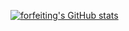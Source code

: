 [![forfeiting's GitHub stats](https://github-readme-stats.vercel.app/api?username=forfeiting)](https://github.com/anuraghazra/github-readme-stats)
